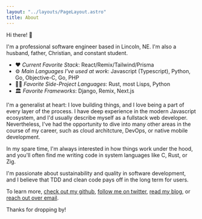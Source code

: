 ```yaml
---
layout: "../layouts/PageLayout.astro"
title: About
---
```


Hi there! 👋

I'm a professional software engineer based in Lincoln, NE. I'm also a husband,
father, Christian, and constant student.

- ❤️ _Current Favorite Stack_: React/Remix/Tailwind/Prisma
- ⚙ _Main Languages I've used at work_: Javascript (Typescript), Python, Go, Objective-C, Go, PHP
- 👨‍💻 _Favorite Side-Project Languages_: Rust, most Lisps, Python
- 🏛 _Favorite Frameworks_: Django, Remix, Next.js

I'm a generalist at heart: I love building things, and I love being a part of
every layer of the process. I have deep experience in the modern Javascript
ecosystem, and I'd usually describe myself as a fullstack web developer.
Nevertheless, I've had the opportunity to dive into many other areas in the
course of my career, such as cloud architcture, DevOps, or native mobile
development.

In my spare time, I'm always interested in how things work under the hood, and
you'll often find me writing code in system languages like C, Rust, or Zig.

I'm passionate about sustainability and quality in software development, and I
believe that TDD and clean code pays off in the long term for users.

To learn more, [check out my github](https://github.com/michaelhelvey), [follow
me on twitter](https://twitter.com/_michaelhelvey), [read my blog](/blog), or
[reach out over email](/contact).

Thanks for dropping by!
